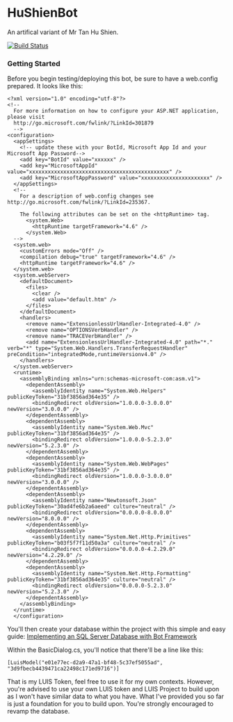 # HuShienBot
An artifical variant of Mr Tan Hu Shien. 
 
[![Build Status](https://travis-ci.org/nixxholas/HuShienBot.svg?branch=master)](https://travis-ci.org/nixxholas/HuShienBot) 
 
 
 
### Getting Started 
Before you begin testing/deploying this bot, be sure to have a web.config prepared. 
It looks like this: 
```
<?xml version="1.0" encoding="utf-8"?>
<!--
  For more information on how to configure your ASP.NET application, please visit
  http://go.microsoft.com/fwlink/?LinkId=301879
  -->
<configuration>
  <appSettings>
    <!-- update these with your BotId, Microsoft App Id and your Microsoft App Password-->
    <add key="BotId" value="xxxxxx" />
    <add key="MicrosoftAppId" value="xxxxxxxxxxxxxxxxxxxxxxxxxxxxxxxxxxxxxxxxxxxxx" />
    <add key="MicrosoftAppPassword" value="xxxxxxxxxxxxxxxxxxxxxx" />
  </appSettings>
  <!--
    For a description of web.config changes see http://go.microsoft.com/fwlink/?LinkId=235367.

    The following attributes can be set on the <httpRuntime> tag.
      <system.Web>
        <httpRuntime targetFramework="4.6" />
      </system.Web>
  -->
  <system.web>
    <customErrors mode="Off" />
    <compilation debug="true" targetFramework="4.6" />
    <httpRuntime targetFramework="4.6" />
  </system.web>
  <system.webServer>
    <defaultDocument>
      <files>
        <clear />
        <add value="default.htm" />
      </files>
    </defaultDocument>
    <handlers>
      <remove name="ExtensionlessUrlHandler-Integrated-4.0" />
      <remove name="OPTIONSVerbHandler" />
      <remove name="TRACEVerbHandler" />
      <add name="ExtensionlessUrlHandler-Integrated-4.0" path="*." verb="*" type="System.Web.Handlers.TransferRequestHandler" preCondition="integratedMode,runtimeVersionv4.0" />
    </handlers>
  </system.webServer>
  <runtime>
    <assemblyBinding xmlns="urn:schemas-microsoft-com:asm.v1">
      <dependentAssembly>
        <assemblyIdentity name="System.Web.Helpers" publicKeyToken="31bf3856ad364e35" />
        <bindingRedirect oldVersion="1.0.0.0-3.0.0.0" newVersion="3.0.0.0" />
      </dependentAssembly>
      <dependentAssembly>
        <assemblyIdentity name="System.Web.Mvc" publicKeyToken="31bf3856ad364e35" />
        <bindingRedirect oldVersion="1.0.0.0-5.2.3.0" newVersion="5.2.3.0" />
      </dependentAssembly>
      <dependentAssembly>
        <assemblyIdentity name="System.Web.WebPages" publicKeyToken="31bf3856ad364e35" />
        <bindingRedirect oldVersion="1.0.0.0-3.0.0.0" newVersion="3.0.0.0" />
      </dependentAssembly>
      <dependentAssembly>
        <assemblyIdentity name="Newtonsoft.Json" publicKeyToken="30ad4fe6b2a6aeed" culture="neutral" />
        <bindingRedirect oldVersion="0.0.0.0-8.0.0.0" newVersion="8.0.0.0" />
      </dependentAssembly>
      <dependentAssembly>
        <assemblyIdentity name="System.Net.Http.Primitives" publicKeyToken="b03f5f7f11d50a3a" culture="neutral" />
        <bindingRedirect oldVersion="0.0.0.0-4.2.29.0" newVersion="4.2.29.0" />
      </dependentAssembly>
      <dependentAssembly>
        <assemblyIdentity name="System.Net.Http.Formatting" publicKeyToken="31bf3856ad364e35" culture="neutral" />
        <bindingRedirect oldVersion="0.0.0.0-5.2.3.0" newVersion="5.2.3.0" />
      </dependentAssembly>
    </assemblyBinding>
  </runtime>
  </configuration>
``` 

You'll then create your database within the project with this simple and easy guide: 
[Implementing an SQL Server Database with Bot Framework](http://aihelpwebsite.com/Blog/EntryId/13/Implementing-A-SQL-Server-Database-With-The-Microsoft-Bot-Framework) 
 
Within the BasicDialog.cs, you'll notice that there'll be a line like this: 
```
[LuisModel("e01e77ec-d2a9-47a1-bf48-5c37ef5055ad", "3d9fbecb4439471ca22498c171ed9716")]
```
That is my LUIS Token, feel free to use it for my own contexts. However, you're advised to use your own LUIS token and LUIS Project 
to build upon as I won't have similar data to what you have. What I've provided you so far is just a foundation for you to build upon. 
You're strongly encouraged to revamp the database. 